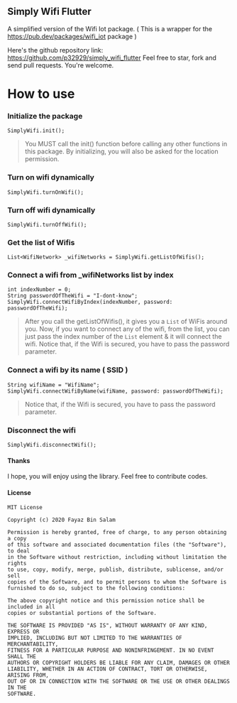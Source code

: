 ## Simply Wifi Flutter

A simplified version of the Wifi Iot package.
( This is a wrapper for the https://pub.dev/packages/wifi_iot package )

Here's the github repository link: https://github.com/p32929/simply_wifi_flutter
Feel free to star, fork and send pull requests. You're welcome.

# How to use

### Initialize the package

`SimplyWifi.init();`

> You MUST call the init() function before calling any other functions in this package. By initializing, you will also be asked for the location permission.

### Turn on wifi dynamically

`SimplyWifi.turnOnWifi();`

### Turn off wifi dynamically

`SimplyWifi.turnOffWifi();`

### Get the list of Wifis

`List<WifiNetwork> _wifiNetworks = SimplyWifi.getListOfWifis();`

### Connect a wifi from \_wifiNetworks list by index

```
int indexNumber = 0;
String passwordOfTheWifi = "I-dont-know";
SimplyWifi.connectWifiByIndex(indexNumber, password: passwordOfTheWifi);
```

> After you call the getListOfWifis(), it gives you a `List` of WiFis around you. Now, if you want to connect any of the wifi, from the list, you can just pass the index number of the `List` element & it will connect the wifi.
> Notice that, if the Wifi is secured, you have to pass the password parameter.

### Connect a wifi by its name ( SSID )

```
String wifiName = "WifiName";
SimplyWifi.connectWifiByName(wifiName, password: passwordOfTheWifi);
```

> Notice that, if the Wifi is secured, you have to pass the password parameter.

### Disconnect the wifi

`SimplyWifi.disconnectWifi();`

#### Thanks

I hope, you will enjoy using the library. Feel free to contribute codes.

#### License

```
MIT License

Copyright (c) 2020 Fayaz Bin Salam

Permission is hereby granted, free of charge, to any person obtaining a copy
of this software and associated documentation files (the "Software"), to deal
in the Software without restriction, including without limitation the rights
to use, copy, modify, merge, publish, distribute, sublicense, and/or sell
copies of the Software, and to permit persons to whom the Software is
furnished to do so, subject to the following conditions:

The above copyright notice and this permission notice shall be included in all
copies or substantial portions of the Software.

THE SOFTWARE IS PROVIDED "AS IS", WITHOUT WARRANTY OF ANY KIND, EXPRESS OR
IMPLIED, INCLUDING BUT NOT LIMITED TO THE WARRANTIES OF MERCHANTABILITY,
FITNESS FOR A PARTICULAR PURPOSE AND NONINFRINGEMENT. IN NO EVENT SHALL THE
AUTHORS OR COPYRIGHT HOLDERS BE LIABLE FOR ANY CLAIM, DAMAGES OR OTHER
LIABILITY, WHETHER IN AN ACTION OF CONTRACT, TORT OR OTHERWISE, ARISING FROM,
OUT OF OR IN CONNECTION WITH THE SOFTWARE OR THE USE OR OTHER DEALINGS IN THE
SOFTWARE.
```
